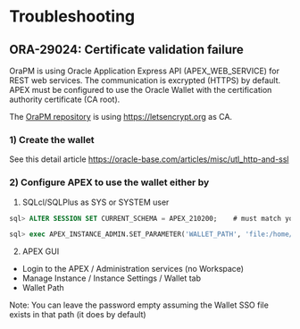# Troubleshooting

## ORA-29024: Certificate validation failure

OraPM is using Oracle Application Express API (APEX_WEB_SERVICE) for REST web services. The communication is excrypted (HTTPS) by default.
APEX must be configured to use the Oracle Wallet with the certification authority certificate (CA root). 

The [OraPM repository](https://app.orapm.com) is using https://letsencrypt.org as CA.

### 1) Create the wallet

See this detail article https://oracle-base.com/articles/misc/utl_http-and-ssl


### 2) Configure APEX to use the wallet either by

1) SQLcl/SQLPlus as SYS or SYSTEM user
``` sql
sql> ALTER SESSION SET CURRENT_SCHEMA = APEX_210200;    # must match your Oracle APEX version

sql> exec APEX_INSTANCE_ADMIN.SET_PARAMETER('WALLET_PATH', 'file:/home/oracle/mywallet');  # directory where the Oracle wallet is 
```

2) APEX GUI
- Login to the APEX / Administration services (no Workspace)
- Manage Instance / Instance Settings / Wallet tab
- Wallet Path
 
 Note: You can leave the password empty assuming the Wallet SSO file exists in that path (it does by default)

